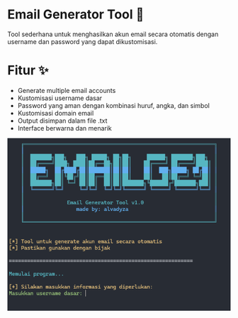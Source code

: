 <h1>Email Generator Tool 🚀</h1>

Tool sederhana untuk menghasilkan akun email secara otomatis dengan username dan password yang dapat dikustomisasi.

<h1>Fitur ✨</h1>

- Generate multiple email accounts
- Kustomisasi username dasar
- Password yang aman dengan kombinasi huruf, angka, dan simbol
- Kustomisasi domain email
- Output disimpan dalam file .txt
- Interface berwarna dan menarik

![Alt text](img.jpg?raw=true "Screenshot")
